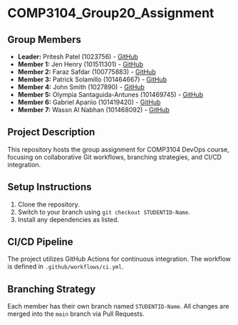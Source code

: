 # COMP3104_Group20_Assignment

## Group Members
- **Leader:** Pritesh Patel (1023756) - [GitHub](https://github.com/priteshpatel)
- **Member 1:** Jen Henry (101511301) - [GitHub](https://github.com/Jen-ai87)
- **Member 2:** Faraz Safdar (100775883) - [GitHub](https://github.com/Fraz23)
- **Member 3:** Patrick Solamillo (101464667) - [GitHub](https://github.com/psolamillo)
- **Member 4:** John Smith (1027890) - [GitHub](https://github.com/johnsmith)
- **Member 5:** Olympia Santaguida-Antunes (101469745) - [GitHub](https://github.com/olympia15)
- **Member 6:** Gabriel Apariio (101419420) - [GitHub](https://github.com/GabeAparicio)
- **Member 7:** Wassn Al Nabhan (101468092) - [GitHub](https://github.com/Wassn23)


## Project Description
This repository hosts the group assignment for COMP3104 DevOps course, focusing on collaborative Git workflows, branching strategies, and CI/CD integration.

## Setup Instructions
1. Clone the repository.
2. Switch to your branch using `git checkout STUDENTID-Name`.
3. Install any dependencies as listed.

## CI/CD Pipeline
The project utilizes GitHub Actions for continuous integration. The workflow is defined in `.github/workflows/ci.yml`.

## Branching Strategy
Each member has their own branch named `STUDENTID-Name`. All changes are merged into the `main` branch via Pull Requests.